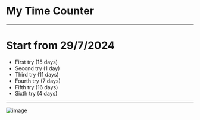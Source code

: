 # My Time Counter

---

# Start from 29/7/2024

- First try (15 days)
- Second try (1 day)
- Third try (11 days)
- Fourth try (7 days)
- Fifth try (16 days)
- Sixth try (4 days)

---

![image](https://github.com/user-attachments/assets/cc102ee7-3023-478e-8e6e-85e591a3d316)
